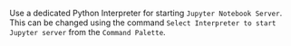 Use a dedicated Python Interpreter for starting `Jupyter Notebook Server`.
This can be changed using the command `Select Interpreter to start Jupyter server` from the `Command Palette`.
